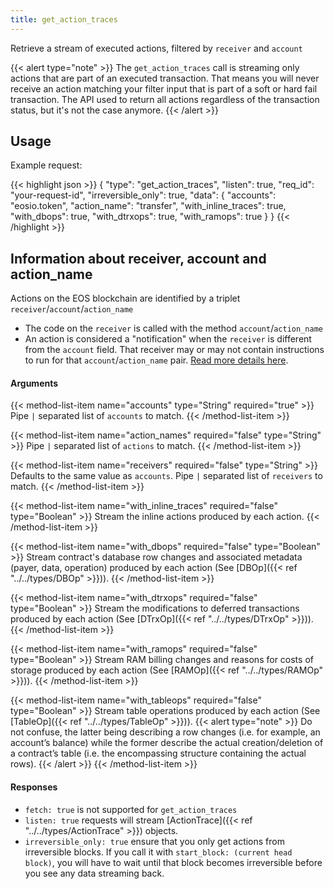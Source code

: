 ```yaml
---
title: get_action_traces
---
```

Retrieve a stream of executed actions, filtered by `receiver` and `account`

{{< alert type="note" >}}
  The `get_action_traces` call is streaming only actions that are part of an executed transaction. That means
  you will never receive an action matching your filter input that is part of a soft or hard fail transaction.
  The API used to return all actions regardless of the transaction status, but it's not the case anymore.
{{< /alert >}}

## Usage

Example request:

{{< highlight json >}}
{
  "type": "get_action_traces",
  "listen": true,
  "req_id": "your-request-id",
  "irreversible_only": true,
  "data": {
    "accounts": "eosio.token",
    "action_name": "transfer",
    "with_inline_traces": true,
    "with_dbops": true,
    "with_dtrxops": true,
    "with_ramops": true
  }
}
{{< /highlight >}}

## Information about receiver, account and action_name
Actions on the EOS blockchain are identified by a triplet `receiver`/`account`/`action_name`

- The code on the `receiver` is called with the method `account`/`action_name`
- An action is considered a "notification" when the `receiver` is different from the `account` field. That receiver may or may not contain instructions to run for that `account`/`action_name` pair.
[Read more details here](https://developers.eos.io/eosio-cpp/docs/communication-model#section-action-handlers-and-action-apply-context).

#### Arguments

{{< method-list-item name="accounts" type="String" required="true" >}}
  Pipe <code>&#124;</code> separated list of `accounts` to match.
{{< /method-list-item >}}

{{< method-list-item name="action_names" required="false" type="String" >}}
  Pipe <code>&#124;</code> separated list of `actions` to match.
{{< /method-list-item >}}

{{< method-list-item name="receivers" required="false" type="String" >}}
  Defaults to the same value as `accounts`. Pipe <code>&#124;</code> separated list of `receivers` to match.
{{< /method-list-item >}}

{{< method-list-item name="with_inline_traces" required="false" type="Boolean" >}}
  Stream the inline actions produced by each action.
{{< /method-list-item >}}

{{< method-list-item name="with_dbops" required="false" type="Boolean" >}}
  Stream contract's database row changes and associated metadata (payer, data, operation) produced by each action (See [DBOp]({{< ref "../../types/DBOp" >}})).
{{< /method-list-item >}}

{{< method-list-item name="with_dtrxops" required="false" type="Boolean" >}}
  Stream the modifications to deferred transactions produced by each action (See [DTrxOp]({{< ref "../../types/DTrxOp" >}})).
{{< /method-list-item >}}

{{< method-list-item name="with_ramops" required="false" type="Boolean" >}}
  Stream RAM billing changes and reasons for costs of storage produced by each action (See [RAMOp]({{< ref "../../types/RAMOp" >}})).
{{< /method-list-item >}}

{{< method-list-item name="with_tableops" required="false" type="Boolean" >}} Stream table operations produced by each action (See [TableOp]({{< ref "../../types/TableOp" >}})).
  {{< alert type="note" >}}
  Do not confuse, the latter being describing a row changes (i.e. for example, an account’s balance) while the former describe the actual creation/deletion of a contract’s table (i.e. the encompassing structure containing the actual rows).
  {{< /alert >}}
{{< /method-list-item >}}

#### Responses

* `fetch: true` is not supported for `get_action_traces`
* `listen: true` requests will stream [ActionTrace]({{< ref "../../types/ActionTrace" >}}) objects.
* `irreversible_only: true` ensure that you only get actions from irreversible blocks. If you call it with `start_block: (current head block)`, you will have to wait until that block becomes irreversible before you see any data streaming back.

